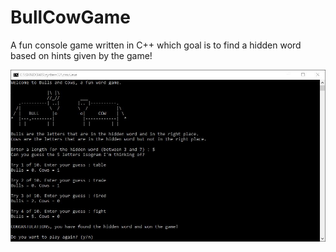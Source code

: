 # BullCowGame
A fun console game written in C++ which goal is to find a hidden word based on hints given by the game!

![Bull Cow Game](/BCGame.JPG)
